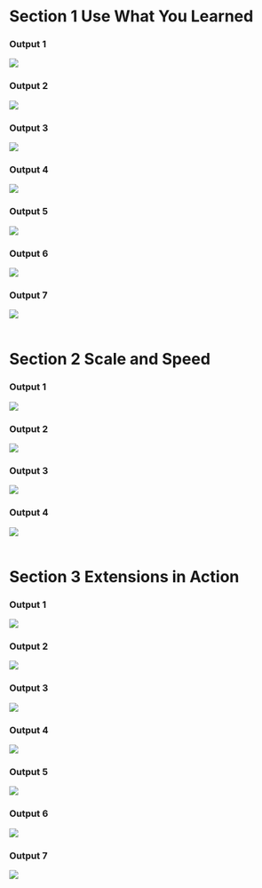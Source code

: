# Section 1 Use What You Learned

### Output 1
<img src="./section_a/a.png">


### Output 2
<img src="./section_a/b.png">


### Output 3
<img src="./section_a/c.png">

### Output 4
<img src="./section_a/d.png">

### Output 5
<img src="./section_a/e.png">

### Output 6
<img src="./section_a/f.png">

### Output 7
<img src="./section_a/g.png">

<br>
<br>

# Section 2 Scale and Speed

### Output 1
<img src="./section_b/a.png">

### Output 2
<img src="./section_b/b.png">

### Output 3
<img src="./section_b/c.png">

### Output 4
<img src="./section_b/d.png">

<br>
<br>

# Section 3 Extensions in Action

### Output 1
<img src="./section_c/a.png">

### Output 2
<img src="./section_c/b.png">

### Output 3
<img src="./section_c/c.png">

### Output 4
<img src="./section_c/d.png">

### Output 5
<img src="./section_c/e.png">

### Output 6
<img src="./section_c/f.png">

### Output 7
<img src="./section_c/g.png">





